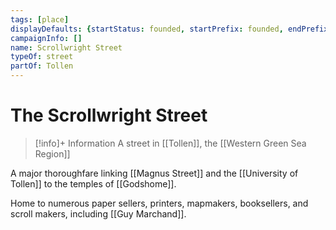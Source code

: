 ```yaml
---
tags: [place]
displayDefaults: {startStatus: founded, startPrefix: founded, endPrefix: destroyed, endStatus: destroyed}
campaignInfo: []
name: Scrollwright Street
typeOf: street
partOf: Tollen
---
```

# The Scrollwright Street
>[!info]+ Information
> A street in [[Tollen]], the [[Western Green Sea Region]]

A major thoroughfare linking [[Magnus Street]] and the [[University of Tollen]] to the temples of [[Godshome]]. 

Home to numerous paper sellers, printers, mapmakers, booksellers, and scroll makers, including [[Guy Marchand]].